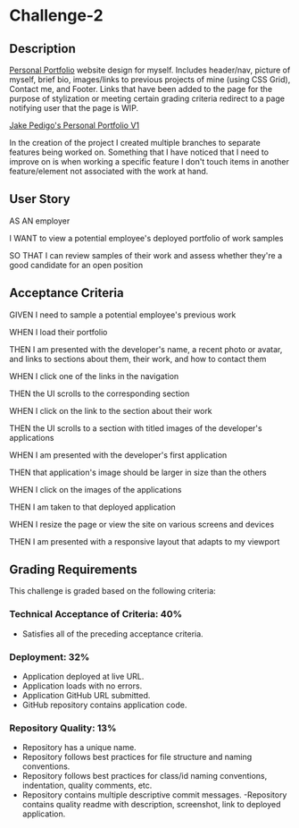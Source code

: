 # Challenge-2

## Description
[Personal Portfolio](https://jbped.github.io/challenge-2/?) website design for myself. Includes header/nav, picture of myself, brief bio, images/links to previous projects of mine (using CSS Grid), Contact me, and Footer. Links that have been added to the page for the purpose of stylization or meeting certain grading criteria redirect to a page notifying user that the page is WIP. 

[Jake Pedigo's Personal Portfolio V1]()

In the creation of the project I created multiple branches to separate features being worked on. Something that I have noticed that I need to improve on is when working a specific feature I don't touch items in another feature/element not associated with the work at hand.

## User Story
AS AN employer

I WANT to view a potential employee's deployed portfolio of work samples

SO THAT I can review samples of their work and assess whether they're a good candidate for an open position


## Acceptance Criteria
GIVEN I need to sample a potential employee's previous work

WHEN I load their portfolio

THEN I am presented with the developer's name, a recent photo or avatar, and links to sections about them, their work, and how to contact them

WHEN I click one of the links in the navigation

THEN the UI scrolls to the corresponding section

WHEN I click on the link to the section about their work

THEN the UI scrolls to a section with titled images of the developer's applications

WHEN I am presented with the developer's first application

THEN that application's image should be larger in size than the others

WHEN I click on the images of the applications

THEN I am taken to that deployed application

WHEN I resize the page or view the site on various screens and devices

THEN I am presented with a responsive layout that adapts to my viewport

## Grading Requirements
This challenge is graded based on the following criteria:
### Technical Acceptance of Criteria: 40%
- Satisfies all of the preceding acceptance criteria.
### Deployment: 32%
- Application deployed at live URL.
- Application loads with no errors.
- Application GitHub URL submitted.
- GitHub repository contains application code.
### Repository Quality: 13%
- Repository has a unique name.
- Repository follows best practices for file structure and naming conventions.
- Repository follows best practices for class/id naming conventions, indentation, quality comments, etc.
- Repository contains multiple descriptive commit messages.
-Repository contains quality readme with description, screenshot, link to deployed application.
